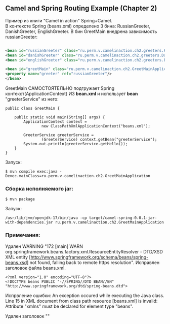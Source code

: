 Camel and Spring Routing Example (Chapter 2)
----------------

Пример из книги "Camel in action" Spring+Camel.<br/> 
В контексте Spring (beans.xml) определено 3 бина: RussianGreeter, DanishGreeter, EnglishGreeter. В бин GreetMain внедрена зависимость russianGreeter:

````xml

<bean id="russianGreeter" class="ru.perm.v.camelinaction.ch2.greeters.RussianGreeter"/>
<bean id="danishGreeter" class="ru.perm.v.camelinaction.ch2.greeters.DanishGreeter"/>
<bean id="englishGreeter" class="ru.perm.v.camelinaction.ch2.greeters.EnglishGreeter"/>

<bean id="greetMain" class="ru.perm.v.camelinaction.ch2.GreetMainApplication">
<property name="greeter" ref="russianGreeter"/>
</bean>
````

GreetMain САМОСТОЯТЕЛЬНО подгружает Spring контекст(ApplicationContext) ИЗ __bean.xml__ и использует __bean__ "greeterService" из него:  

````shell
public class GreetMain {

    public static void main(String[] args) {
        ApplicationContext context =
                new ClassPathXmlApplicationContext("beans.xml");

        GreeterService greeterService =
                (GreeterService) context.getBean("greeterService");
        System.out.println(greeterService.getHello());
    }
}
````

Запуск:

````shell
$ mvn compile exec:java -Dexec.mainClass=ru.perm.v.camelinaction.ch2.GreetMainApplication
````

### Сборка исполняемого jar:

````shell
$ mvn package
````

Запуск:
````shell
/usr/lib/jvm/openjdk-17/bin/java -cp target/camel-spring-0.0.1-jar-with-dependencies.jar ru.perm.v.camelinaction.ch2.GreetMainApplication
````

### Примечания:

Удален WARNING "172 [main] WARN org.springframework.beans.factory.xml.ResourceEntityResolver - DTD/XSD XML entity [http://www.springframework.org/schema/beans/spring-beans.xsd] not found, falling back to remote https resolution". Исправлен заголовок файла beans.xml.

````shell
<?xml version="1.0" encoding="UTF-8"?>
<!DOCTYPE beans PUBLIC "-//SPRING//DTD BEAN//EN" "http://www.springframework.org/dtd/spring-beans.dtd">
````

Испрвление ошибки: 
An exception occured while executing the Java class. Line 15 in XML document from class path resource [beans.xml] is invalid: Attribute "xmlns" must be declared for element type "beans".

Удален заголовок "<!DOCTYPE beans PUBLIC "-//SPRING//DTD BEAN//EN" "http://www.springframework.org/dtd/spring-beans.dtd">"